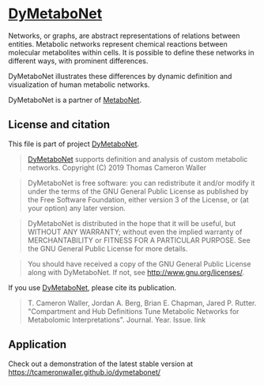 # [DyMetaboNet][1]

Networks, or graphs, are abstract representations of relations between
entities. Metabolic networks represent chemical reactions between molecular
metabolites within cells. It is possible to define these networks in different
ways, with prominent differences.

DyMetaboNet illustrates these differences by dynamic definition and
visualization of human metabolic networks.

DyMetaboNet is a partner of [MetaboNet][2].

## License and citation

This file is part of project [DyMetaboNet][1].

> [DyMetaboNet][1] supports definition and analysis of custom metabolic
networks.
Copyright (C) 2019 Thomas Cameron Waller

> DyMetaboNet is free software: you can redistribute it and/or modify it
under the terms of the GNU General Public License as published by the Free
Software Foundation, either version 3 of the License, or (at your option)
any later version.

> DyMetaboNet is distributed in the hope that it will be useful, but WITHOUT
ANY WARRANTY; without even the implied warranty of MERCHANTABILITY or
FITNESS FOR A PARTICULAR PURPOSE. See the GNU General Public License for more
details.

> You should have received a copy of the GNU General Public License along
with DyMetaboNet. If not, see <http://www.gnu.org/licenses/>.

If you use [DyMetaboNet][1], please cite its publication.

> T. Cameron Waller, Jordan A. Berg, Brian E. Chapman, Jared P. Rutter.
> "Compartment and Hub Definitions Tune Metabolic Networks for Metabolomic
Interpretations".
> Journal. Year. Issue.
> link

## Application

Check out a demonstration of the latest stable version at
https://tcameronwaller.github.io/dymetabonet/

[1]: https://github.com/tcameronwaller/dymetabonet
[2]: https://github.com/tcameronwaller/metabonet

